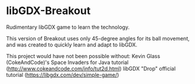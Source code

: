 # libGDX-Breakout
 Rudimentary libGDX game to learn the technology.
 
 This version of Breakout uses only 45-degree angles for its ball movement, and was created to quickly learn and adapt to libGDX.

This project would have not been possible without:
Kevin Glass (CokeAndCode)'s Space Invaders for Java tutorial (http://www.cokeandcode.com/info/tut2d.html)
libGDX "Drop" official tutorial (https://libgdx.com/dev/simple-game/)
